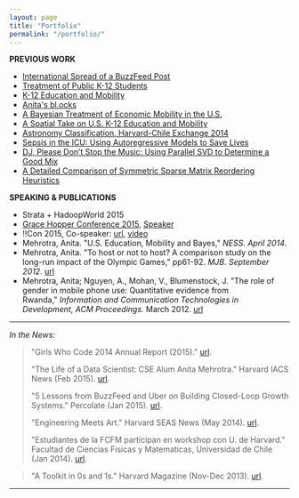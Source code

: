 ```yaml
---
layout: page
title: "Portfolio"
permalink: "/portfolio/"
---
```


**PREVIOUS WORK**
* [International Spread of a BuzzFeed Post](https://github.com/anitameh/BFInternationalPosts)
* [Treatment of Public K-12 Students](https://github.com/anitameh/rest-secl-k12education)
* [K-12 Education and Mobility](https://github.com/anitameh/cs171-finalproject-mehrotra-anita)
* [Anita's bl.ocks](https://bl.ocks.org/anitameh)
* [A Bayesian Treatment of Economic Mobility in the U.S.](http://amcapstone.wordpress.com/)
* [A Spatial Take on U.S. K-12 Education and Mobility](https://github.com/anitameh/anitameh.github.io/blob/master/assets/pdfs/(2014)%20Spatial%20take%20on%20K12%20education.pdf)
* [Astronomy Classification, Harvard-Chile Exchange 2014](http://bit.ly/1bvWmo6)
* [Sepsis in the ICU: Using Autoregressive Models to Save Lives](https://github.com/anitameh/anitameh.github.io/blob/master/assets/pdfs/(2013)%20ICU%20sepsis%20poster.pdf)
* [DJ, Please Don’t Stop the Music: Using Parallel SVD to Determine a Good Mix](https://cs205svdmusic.wordpress.com/)
* [A Detailed Comparison of Symmetric Sparse Matrix Reordering Heuristics](https://github.com/anitameh/anitameh.github.io/blob/master/assets/pdfs/(2014)%20A%20detailed%20comparison%20of%20symmetric%20sparse%20matrix%20reordering%20heuristics.pdf)

**SPEAKING & PUBLICATIONS**
* Strata + HadoopWorld 2015
* [Grace Hopper Conference 2015](https://ghc.anitab.org/wp-content/uploads/sites/2/2016/02/2015-ghc-program-addendum.pdf), [Speaker](https://ghc.anitab.org/community-blog-ghc/virality-at-buzzfeed-anita-mehrotra/)
* !!Con 2015, Co-speaker: [url](http://bangbangcon.com/2015/speakers.html), [video](https://www.youtube.com/watch?v=6a7jJVvaxh0)
* Mehrotra, Anita. "U.S. Education, Mobility and Bayes," *NESS*. *April 2014*.
* Mehrotra, Anita. "To host or not to host? A comparison study on the long-run impact of the Olympic Games," pp61-92. *MJB*. *September 2012*. [url](http://ckl.282.myftpupload.com/wp-content/uploads/2019/02/Fall2012.pdf)
* Mehrotra, Anita; Nguyen, A., Mohan, V., Blumenstock, J. "The role of gender in mobile phone use: Quantitative evidence from Rwanda," *Information and Communication Technologies in Development, ACM Proceedings.* March 2012. [url](http://dl.acm.org/citation.cfm?id=2160710)


***

*In the News:*

> "Girls Who Code 2014 Annual Report (2015)." [url](https://girlswhocode.com/2014report/).
>
> "The Life of a Data Scientist: CSE Alum Anita Mehrotra." Harvard IACS News (Feb 2015). [url](https://iacs.seas.harvard.edu/news/life-data-scientist-cse-alum-anita-mehrotra).
>
> "5 Lessons from BuzzFeed and Uber on Building Closed-Loop Growth Systems." Percolate (Jan 2015). [url](https://blog.percolate.com/2015/01/5-lessons-buzzfeed-uber-building-closed-loop-growth-systems/).
>
> "Engineering Meets Art." Harvard SEAS News (May 2014). [url](http://www.seas.harvard.edu/news/2014/05/engineering-meets-art).
>
> "Estudiantes de la FCFM participan en workshop con U. de Harvard." Facultad de Ciencias Fisicas y Matematicas, Universidad de Chile (Jan 2014). [url](http://ingenieria.uchile.cl/noticias/98323/estudiantes-de-la-fcfm-participan-en-workshop-con-u-de-harvard).

> "A Toolkit in 0s and 1s." Harvard Magazine (Nov-Dec 2013). [url](http://harvardmagazine.com/2013/11/a-toolkit-in-0s-and-1s).

***